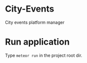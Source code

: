 # City-Events
City events platform manager

# Run application
Type `meteor run` in the project root dir.
